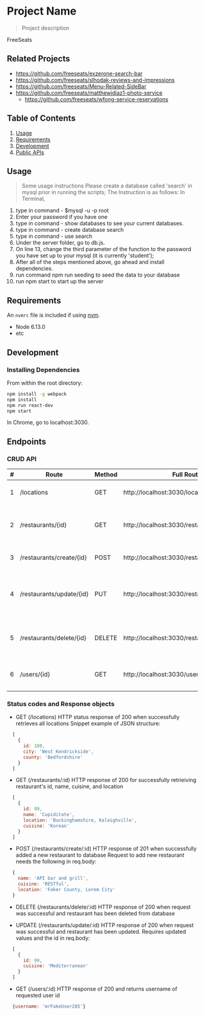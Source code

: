 # Project Name

> Project description

FreeSeats

## Related Projects

- https://github.com/freeseats/exzerone-search-bar
- https://github.com/freeseats/slhodak-reviews-and-impressions
- https://github.com/freeseats/Menu-Related-SideBar
- https://github.com/freeseats/matthewjdiaz1-photo-service
  - https://github.com/freeseats/wfong-service-reservations

## Table of Contents

1. [Usage](#Usage)
1. [Requirements](#requirements)
1. [Development](#development)
1. [Public APIs](#endpoints)

## Usage

> Some usage instructions
> Please create a database called 'search' in mysql prior in running the scripts;
> The Instruction is as follows:
> In Terminal,

1. type in command - \$mysql -u -p root
2. Enter your password if you have one
3. type in command - show databases
   to see your current databases.
4. type in command - create database search
5. type in command - use search
6. Under the server folder, go to db.js.
7. On line 13, change the third parameter of the function to the password you have set up to your mysql (it is currently 'student');
8. After all of the steps mentioned above, go ahead and install dependencies.
9. run command npm run seeding to seed the data to your database
10. run npm start to start up the server

## Requirements

An `nvmrc` file is included if using [nvm](https://github.com/creationix/nvm).

- Node 6.13.0
- etc

## Development

### Installing Dependencies

From within the root directory:

```sh
npm install -g webpack
npm install
npm run react-dev
npm start
```

In Chrome, go to localhost:3030.

## Endpoints

### CRUD API
| # | Route | Method | Full  Route | Description |
|---|---| --- | --- | --- |
| 1 | /locations | GET | http://localhost:3030/locations | Get all location data |
| 2 | /restaurants/{id} | GET | http://localhost:3030/restaurants/57 | Get  restaurant's  name, location, and cuisine |
| 3 | /restaurants/create/{id} | POST | http://localhost:3030/restaurants/create | Add new restaurant to database |
| 4 | /restaurants/update/{id} | PUT | http://localhost:3030/restaurants/update/17 | Given a restaurant id update that restaurant in database |
| 5 | /restaurants/delete/{id} | DELETE | http://localhost:3030/restaurants/delete/27 | Delete restaurant of id 27 from the database |
| 6 | /users/{id} | GET | http://localhost:3030/users/385 | Retrieve username for a given user id

### Status codes and Response objects

- GET (/locations)
HTTP status response of 200 when successfully retrieves all locations
Snippet example of JSON structure:
```javascript 
  [ 
    {
      id: 100,
      city: 'West Kendrickside',
      county: 'Bedfordshire'
    }
  ]
```

- GET (/restaurants/:id)
HTTP response of 200 for successfully retrieiving restaurant's id, name, cuisine, and location

```javascript
  [
    {
      id: 99,
      name: 'Cupiditate',
      location: 'Buckinghamshire, Kaleighville',
      cuisine: 'Korean'
    }
  ]
```

- POST (/restaurants/create/:id)
HTTP response of 201 when successfully added a new restaurant to database
Request to add new restaurant needs the following in req.body:
```javascript
  {
    name: 'API bar and grill',
    cuisine: 'RESTful',
    location: 'Faker County, Lorem City'
  }
```

- DELETE (/restaurants/delete/:id)
HTTP response of 200 when request was successful and restaurant has been deleted from database


- UPDATE (/restaurants/update/:id)
HTTP response of 200 when request was successful and restaurant has been updated.
Requires updated values and the id in req.body:
```javascript
  [
    {
      id: 99,
      cuisine: 'Mediterranean'
    }
  ]
```

- GET (/users/:id)
HTTP response of 200 and returns username of requested user id
```javascript
  {username: 'mrFakeUser285'}
```